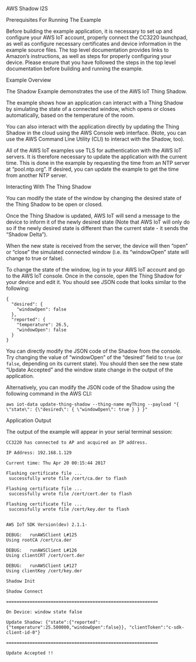 AWS Shadow I2S

Prerequisites For Running The Example

Before building the example application, it is necessary to set up and configure your AWS IoT account, properly connect the CC3220 launchpad, as well as configure necessary certificates and device information in the example source files. The top level documentation provides links to Amazon’s instructions, as well as steps for properly configuring your device. Please ensure that you have followed the steps in the top level documentation before building and running the example.

Example Overview

The Shadow Example demonstrates the use of the AWS IoT Thing Shadow.

The example shows how an application can interact with a Thing Shadow by simulating the state of a connected window, which opens or closes automatically, based on the temperature of the room.

You can also interact with the application directly by updating the Thing Shadow in the cloud using the AWS Console web interface. (Note, you can use the AWS Command Line Utility (CLI) to interact with the Shadow, too).

All of the AWS IoT examples use TLS for authentication with the AWS IoT servers. It is therefore necessary to update the application with the current time. This is done in the example by requesting the time from an NTP server at “pool.ntp.org”. If desired, you can update the example to get the time from another NTP server.

Interacting With The Thing Shadow

You can modify the state of the window by changing the desired state of the Thing Shadow to be open or closed.

Once the Thing Shadow is updated, AWS IoT will send a message to the device to inform it of the newly desired state (Note that AWS IoT will only do so if the newly desired state is different than the current state - it sends the “Shadow Delta”).

When the new state is received from the server, the device will then “open” or “close” the simulated connected window (i.e. its “windowOpen” state will change to true or false).

To change the state of the window, log in to your AWS IoT account and go to the AWS IoT console. Once in the console, open the Thing Shadow for your device and edit it. You should see JSON code that looks similar to the following:

    {
      "desired": {
        "windowOpen": false
      },
      "reported": {
        "temperature": 26.5,
        "windowOpen": false
      }
    }
    

You can directly modify the JSON code of the Shadow from the console. Try changing the value of “windowOpen” of the “desired” field to <code>true</code> (or <code>false</code>, depending on its current state). You should then see the new state “Update Accepted” and the window state change in the output of the application.


Alternatively, you can modify the JSON code of the Shadow using the following command in the AWS CLI:


    aws iot-data update-thing-shadow --thing-name myThing --payload "{ \"state\": {\"desired\": { \"windowOpen\": true } } }"

Application Output

The output of the example will appear in your serial terminal session:


    CC3220 has connected to AP and acquired an IP address.
    
    IP Address: 192.168.1.129
    
    Current time: Thu Apr 20 00:15:44 2017
    
    Flashing certificate file ...
     successfully wrote file /cert/ca.der to flash
    
    Flashing certificate file ...
     successfully wrote file /cert/cert.der to flash
    
    Flashing certificate file ...
     successfully wrote file /cert/key.der to flash
    
    
    AWS IoT SDK Version(dev) 2.1.1-
    
    DEBUG:   runAWSClient L#125
    Using rootCA /cert/ca.der
    
    DEBUG:   runAWSClient L#126
    Using clientCRT /cert/cert.der
    
    DEBUG:   runAWSClient L#127
    Using clientKey /cert/key.der
    
    Shadow Init
    
    Shadow Connect
    
    ==========================================================
    
    On Device: window state false
    
    Update Shadow: {"state":{"reported":{"temperature":25.500000,"windowOpen":false}}, "clientToken":"c-sdk-client-id-0"}
    
    ==========================================================
    
    Update Accepted !!
    

